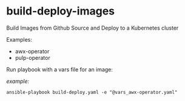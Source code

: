 # build-deploy-images
Build Images from Github Source and Deploy to a Kubernetes cluster

Examples:
- awx-operator
- pulp-operator

Run playbook with a vars file for an image:

_example:_

`ansible-playbook build-deploy.yaml -e "@vars_awx-operator.yaml"`
